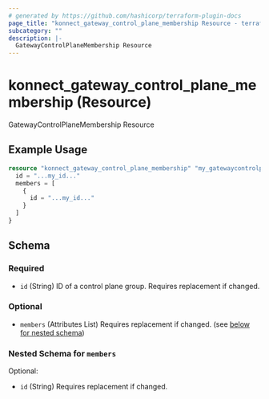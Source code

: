 ```yaml
---
# generated by https://github.com/hashicorp/terraform-plugin-docs
page_title: "konnect_gateway_control_plane_membership Resource - terraform-provider-konnect"
subcategory: ""
description: |-
  GatewayControlPlaneMembership Resource
---
```


# konnect_gateway_control_plane_membership (Resource)

GatewayControlPlaneMembership Resource

## Example Usage

```terraform
resource "konnect_gateway_control_plane_membership" "my_gatewaycontrolplanemembership" {
  id = "...my_id..."
  members = [
    {
      id = "...my_id..."
    }
  ]
}
```

<!-- schema generated by tfplugindocs -->
## Schema

### Required

- `id` (String) ID of a control plane group. Requires replacement if changed.

### Optional

- `members` (Attributes List) Requires replacement if changed. (see [below for nested schema](#nestedatt--members))

<a id="nestedatt--members"></a>
### Nested Schema for `members`

Optional:

- `id` (String) Requires replacement if changed.
